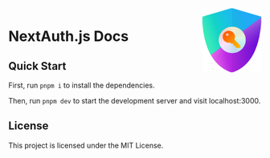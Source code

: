 <img src="public/img/logo-sm.png" alt="Logo" width="118" height="128" align="right" />

# NextAuth.js Docs

## Quick Start

First, run `pnpm i` to install the dependencies.

Then, run `pnpm dev` to start the development server and visit localhost:3000.

## License

This project is licensed under the MIT License.
